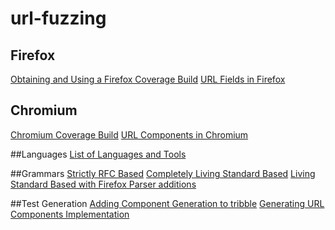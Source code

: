 # url-fuzzing

## Firefox
[Obtaining and Using a Firefox Coverage Build](firefox/firefox_coverage_build.ipynb)
[URL Fields in Firefox](firefox/FirefoxVerification.ipynb)


## Chromium
[Chromium Coverage Build](chromium/ChromiumBuild.md)
[URL Components in Chromium](chromium/ChromiumVerification.md)

##Languages
[List of Languages and Tools](LanguagesTBFuzzed.ipynb)

##Grammars
[Strictly RFC Based](rfc-url.scala)
[Completely Living Standard Based](livingstandard-url-base.scala)
[Living Standard Based with Firefox Parser additions](living-standard-url.scala)


##Test Generation
[Adding Component Generation to tribble](AddToTribble.md)
[Generating URL Components Implementation](URLComponents.ipynb)
